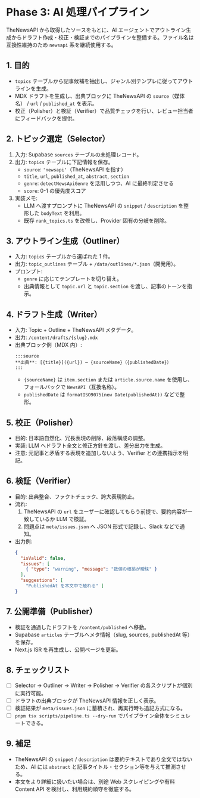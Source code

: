 # Phase 3: AI 処理パイプライン

TheNewsAPI から取得したソースをもとに、AI エージェントでアウトライン生成からドラフト作成・校正・検証までのパイプラインを整備する。ファイル名は互換性維持のため `newsapi` 系を継続使用する。

## 1. 目的
- `topics` テーブルから記事候補を抽出し、ジャンル別テンプレに従ってアウトラインを生成。
- MDX ドラフトを生成し、出典ブロックに TheNewsAPI の `source`（媒体名） / `url` / `published_at` を表示。
- 校正（Polisher）と検証（Verifier）で品質チェックを行い、レビュー担当者にフィードバックを提供。

## 2. トピック選定（Selector）
1. 入力: Supabase `sources` テーブルの未処理レコード。
2. 出力: `topics` テーブルに下記情報を保存。
   - `source`: `'newsapi'`（TheNewsAPI を指す）
   - `title`, `url`, `published_at`, `abstract`, `section`
   - `genre`: `detectNewsApiGenre` を活用しつつ、AI に最終判定させる
   - `score`: 0-1 の優先度スコア
3. 実装メモ:
   - LLM へ渡すプロンプトに TheNewsAPI の `snippet` / `description` を整形した `bodyText` を利用。
   - 既存 `rank_topics.ts` を改修し、Provider 固有の分岐を削除。

## 3. アウトライン生成（Outliner）
- 入力: `topics` テーブルから選ばれた 1 件。
- 出力: `topic_outlines` テーブル + `/data/outlines/*.json`（開発用）。
- プロンプト:
  - `genre` に応じてテンプレートを切り替え。
  - 出典情報として `topic.url` と `topic.section` を渡し、記事のトーンを指示。

## 4. ドラフト生成（Writer）
- 入力: Topic + Outline + TheNewsAPI メタデータ。
- 出力: `/content/drafts/{slug}.mdx`
- 出典ブロック例（MDX 内）:
  ```mdx
  :::source
  **出典**: [{title}]({url}) — {sourceName}（{publishedDate}）
  :::
  ```
  - `{sourceName}` は `item.section` または `article.source.name` を使用し、フォールバックで `NewsAPI`（互換名称）。
  - `publishedDate` は `formatISO9075(new Date(publishedAt))` などで整形。

## 5. 校正（Polisher）
- 目的: 日本語自然化、冗長表現の削除、段落構成の調整。
- 実装: LLM へドラフト全文と修正方針を渡し、差分出力を生成。
- 注意: 元記事と矛盾する表現を追加しないよう、Verifier との連携指示を明記。

## 6. 検証（Verifier）
- 目的: 出典整合、ファクトチェック、誇大表現防止。
- 流れ:
  1. TheNewsAPI の `url` をユーザーに確認してもらう前提で、要約内容が一致しているか LLM で検証。
  2. 問題点は `meta/issues.json` へ JSON 形式で記録し、Slack などで通知。
- 出力例:
  ```json
  {
    "isValid": false,
    "issues": [
      { "type": "warning", "message": "数値の根拠が曖昧" }
    ],
    "suggestions": [
      "PublishedAt を本文中で触れる" ]
  }
  ```

## 7. 公開準備（Publisher）
- 検証を通過したドラフトを `/content/published` へ移動。
- Supabase `articles` テーブルへメタ情報（slug, sources, publishedAt 等）を保存。
- Next.js ISR を再生成し、公開ページを更新。

## 8. チェックリスト
- [ ] Selector → Outliner → Writer → Polisher → Verifier の各スクリプトが個別に実行可能。
- [ ] ドラフトの出典ブロックが TheNewsAPI 情報を正しく表示。
- [ ] 検証結果が `meta/issues.json` に蓄積され、再実行時も追記方式になる。
- [ ] `pnpm tsx scripts/pipeline.ts --dry-run` でパイプライン全体をシミュレートできる。

## 9. 補足
- TheNewsAPI の `snippet` / `description` は要約テキストであり全文ではないため、AI には `abstract` と記事タイトル・セクション等を与えて推測させる。
- 本文をより詳細に扱いたい場合は、別途 Web スクレイピングや有料 Content API を検討し、利用規約順守を徹底する。
